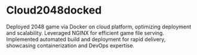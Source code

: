 # Cloud2048docked

Deployed 2048 game via Docker on cloud platform, optimizing deployment and scalability. Leveraged NGINX for efficient game file serving. Implemented automated build and deployment for rapid delivery, showcasing containerization and DevOps expertise.
